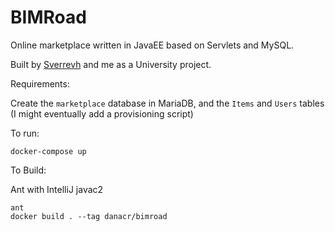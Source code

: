 # BIMRoad
Online marketplace written in JavaEE based on Servlets and MySQL. 

Built by [Sverrevh](https://github.com/sverrevh) and me as a University project.

Requirements:

Create the `marketplace` database in MariaDB, and the `Items` and `Users` tables (I might eventually add a provisioning script)

To run:

`docker-compose up`

To Build:

Ant with IntelliJ javac2

```
ant
docker build . --tag danacr/bimroad
```
